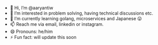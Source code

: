 - 👋 Hi, I’m @aaryantiw
- 👀 I’m interested in problem solving, having technical discussions etc. 
- 🌱 I’m currently learning golang, microservices and Japanese 😛
- 📫 Reach me via email, linkedin or instagram. 
- 😄 Pronouns: he/him
- ⚡ Fun fact: will update this soon 

<!---
aaryantiw/aaryantiw is a ✨ special ✨ repository because its `README.md` (this file) appears on your GitHub profile.
You can click the Preview link to take a look at your changes.
--->
